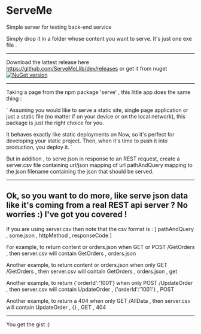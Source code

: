 # ServeMe
Simple server for testing back-end service


Simply drop it in a folder whose content you want to serve. It's just one exe file .

----

Download the lattest release here https://github.com/ServeMeLlib/dev/releases or get it from nuget 
[![NuGet version](https://badge.fury.io/nu/serveme.svg)](https://badge.fury.io/nu/serveme)


----

Taking a page from the npm package 'serve' , this little app does the same thing :

`
Assuming you would like to serve a static site, single page application or just a static file (no matter if on your device or on the local network), this package is just the right choice for you.

It behaves exactly like static deployments on Now, so it's perfect for developing your static project. Then, when it's time to push it into production, you deploy it.
`

But in addition , to serve json in response to an REST request, create a server.csv file containing url/json mapping of url pathAndQuery mapping to the json filename containing the json that should be served.

----
Ok, so you want to do more, like serve json data like it's coming from a real REST api server ? No worries :) I've got you covered !
----

If you are using server.csv then note that the csv format is :
[ pathAndQuery , some.json , httpMethod  , responseCode ]

For example, to return content or orders.json when GET or POST /GetOrders , then server.csv will contain 
GetOrders , orders.json

Another example, to return content or orders.json when only GET /GetOrders , then server.csv will contain 
GetOrders , orders.json , get

Another example, to return {'orderId':'1001'}  when only POST /UpdateOrder , then server.csv will contain 
UpdateOrder ,  {'orderId':'1001'} , POST

Another example, to return a 404  when only GET /AllData , then server.csv will contain 
UpdateOrder ,  {} , GET , 404

----
You get the gist :)
